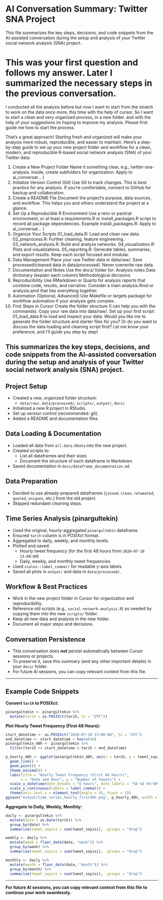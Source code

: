 # AI Conversation Summary: Twitter SNA Project

This file summarizes the key steps, decisions, and code snippets from the AI-assisted conversation during the setup and analysis of your Twitter social network analysis (SNA) project.


# This was your first question and follows my answer. Later I summarized the necessary steps in the previous conversation.

I conducted all the analysis before but now I want to start from the stratch to work on the data once more, this time with the help of cursor. So I want to start a clean and very organized process, in a new folder. and with the help of your suggestions im hoping to improve my analysis. Please first guide me how to start the process.



That’s a great approach! Starting fresh and organized will make your analysis more robust, reproducible, and easier to maintain. Here’s a step-by-step guide to set up your new project folder and workflow for a clean, modern, and reproducible R-based social network analysis (SNA) of your Twitter data:
1. Create a New Project Folder
Name it something clear, e.g., twitter-sna-analysis.
Inside, create subfolders for organization:
Apply to ai_conversat...
)
2. Initialize Version Control (Git)
Use Git to track changes. This is best practice for any analysis.
If you’re comfortable, connect to GitHub for backup and collaboration.
3. Create a README File
Document the project’s purpose, data sources, and workflow.
This helps you and others understand the project at a glance.
4. Set Up a Reproducible R Environment
Use a renv or packrat environment, or at least a requirements.R or install_packages.R script to record all package dependencies.
Example install_packages.R:
Apply to ai_conversat...
)
5. Organize Your Scripts
01_load_data.R: Load and clean raw data.
02_preprocess.R: Further cleaning, feature engineering.
03_network_analysis.R: Build and analyze networks.
04_visualization.R: Plots and visualizations.
05_reporting.R: Generate tables, summaries, and export results.
Keep each script focused and modular.
6. Data Management
Place your raw Twitter data in data/raw/.
Save processed/cleaned data in data/processed/.
Never overwrite raw data.
7. Documentation and Notes
Use the docs/ folder for:
Analysis notes
Data dictionary (explain each column)
Methodological decisions
8. Reproducibility
Use RMarkdown or Quarto for analysis reports that combine code, results, and narrative.
Consider a main analysis.Rmd or analysis.qmd that ties everything together.
9. Automation (Optional, Advanced)
Use Makefile or targets package for workflow automation if your analysis gets complex.
10. First Steps in Cursor
Create the folder structure (I can help you with the commands).
Copy your raw data into data/raw/.
Set up your first script: 01_load_data.R to load and inspect your data.
Would you like me to generate the folder structure and starter files for you?
Or do you want to discuss the data loading and cleaning script first?
Let me know your preference, and I’ll guide you step by step!



This summarizes the key steps, decisions, and code snippets from the AI-assisted conversation during the setup and analysis of your Twitter social network analysis (SNA) project.
---

## Project Setup
- Created a new, organized folder structure:
  - `data/raw/`, `data/processed/`, `scripts/`, `output/`, `docs/`
- Initialized a new R project in RStudio.
- Set up version control (recommended: git).
- Added a README and documentation files.

## Data Loading & Documentation
- Loaded all data from `all.data.RData` into the new project.
- Created scripts to:
  - List all dataframes and their sizes
  - Document the structure of each dataframe in Markdown
- Saved documentation in `docs/dataframe_documentation.md`.

## Data Preparation
- Decided to use already-prepared dataframes (`joined.clean`, `retweeted`, `quoted`, `uniques`, etc.) from the old project.
- Skipped redundant cleaning steps.

## Time Series Analysis (pinargultekin)
- Used the original, hourly-aggregated `pinargultekin` dataframe.
- Ensured `tarih` column is in POSIXct format.
- Aggregated to daily, weekly, and monthly levels.
- Plotted and saved:
  - Hourly tweet frequency (for the first 48 hours from `2020-07-19 13:00:00`)
  - Daily, weekly, and monthly tweet frequencies
- Used `scales::label_comma()` for readable y-axis labels.
- Saved all plots in `output/` and data in `data/processed/`.

## Workflow & Best Practices
- Work in the new project folder in Cursor for organization and reproducibility.
- Reference old scripts (e.g., `social-network-analysis.R`) as needed by copying them into the new `scripts/` folder.
- Keep all new data and analysis in the new folder.
- Document all major steps and decisions.

## Conversation Persistence
- This conversation does **not** persist automatically between Cursor sessions or projects.
- To preserve it, save this summary (and any other important details) in your `docs/` folder.
- For future AI sessions, you can copy relevant context from this file.

---

## Example Code Snippets

**Convert `tarih` to POSIXct:**
```r
pinargultekin <- pinargultekin %>%
  mutate(tarih = as.POSIXct(tarih, tz = "UTC"))
```

**Plot Hourly Tweet Frequency (First 48 Hours):**
```r
start_datetime <- as.POSIXct("2020-07-19 13:00:00", tz = "UTC")
end_datetime <- start_datetime + hours(48)
pinargultekin_48h <- pinargultekin %>%
  filter(tarih >= start_datetime & tarih < end_datetime)

p_hourly_48h <- ggplot(pinargultekin_48h, aes(x = tarih, y = tweet_sayisi)) +
  geom_line() +
  geom_point() +
  theme_minimal() +
  labs(title = "Hourly Tweet Frequency (First 48 Hours)",
       x = "Date and Hour", y = "Number of Tweets") +
  scale_x_datetime(date_breaks = "6 hours", date_labels = "%b %d %H:%M") +
  scale_y_continuous(labels = label_comma()) +
  theme(axis.text.x = element_text(angle = 45, hjust = 1))
ggsave("output/time_series_hourly_first48h.png", p_hourly_48h, width = 12, height = 6)
```

**Aggregate to Daily, Weekly, Monthly:**
```r
daily <- pinargultekin %>%
  mutate(date = as.Date(tarih)) %>%
  group_by(date) %>%
  summarise(tweet_sayisi = sum(tweet_sayisi), .groups = "drop")

weekly <- daily %>%
  mutate(week = floor_date(date, "week")) %>%
  group_by(week) %>%
  summarise(tweet_sayisi = sum(tweet_sayisi), .groups = "drop")

monthly <- daily %>%
  mutate(month = floor_date(date, "month")) %>%
  group_by(month) %>%
  summarise(tweet_sayisi = sum(tweet_sayisi), .groups = "drop")
```

---

**For future AI sessions, you can copy relevant context from this file to continue your work seamlessly.** 
